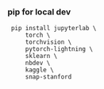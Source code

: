 ### pip for local dev
```shell
 pip install jupyterlab \
     torch \
     torchvision \
     pytorch-lightning \
     sklearn \
     nbdev \
     kaggle \
     snap-stanford
```
